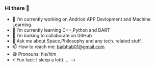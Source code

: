 ### Hi there 👋

- 🔭 I’m currently working on Andriod APP Devlopment and Machine Learning.
- 🌱 I’m currently learning C++,Python and DART
- 👯 I’m looking to collaborate on GitHub
- 💬 Ask me about Space,Philosophy and any tech. related stuff.
- 📫 How to reach me: baibhab01@gmail.com
- 😄 Pronouns: his/him
- ⚡ Fun fact: I sleep a lottt....
-->
